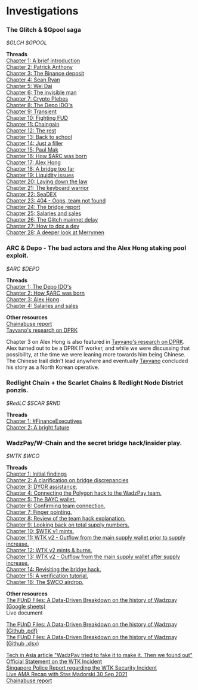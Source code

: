 # Investigations

### The Glitch & $Gpool saga
*$GLCH $GPOOL*  
  
**Threads**  
[Chapter 1: A brief introduction](https://x.com/aUselessChris/status/1550631629219143680)  
[Chapter 2: Patrick Anthony](https://x.com/aUselessChris/status/1551129322043449344)  
[Chapter 3: The Binance deposit](https://x.com/aUselessChris/status/1551334223230951425)  
[Chapter 4: Sean Ryan](https://x.com/aUselessChris/status/1551716728798941187)  
[Chapter 5: Wei Dai](https://x.com/aUselessChris/status/1551991106732261376)  
[Chapter 6: The invisible man](https://x.com/aUselessChris/status/1552359321828220929)  
[Chapter 7: Crypto Plebes](https://x.com/aUselessChris/status/1552723331836776448)  
[Chapter 8: The Depo IDO's](https://x.com/aUselessChris/status/1554170225746223104)   
[Chapter 9: Transient](https://x.com/aUselessChris/status/1554523157360418822)  
[Chapter 10: Fighting FUD](https://x.com/aUselessChris/status/1554899957546713088)  
[Chapter 11: Chaingain](https://x.com/aUselessChris/status/1555253974424502272)  
[Chapter 12: The rest](https://x.com/aUselessChris/status/1555595022526980096)  
[Chapter 13: Back to school](https://x.com/aUselessChris/status/1556603329421131776)  
[Chapter 14: Just a filler](https://x.com/aUselessChris/status/1557043073603063810)  
[Chapter 15: Paul Mak](https://x.com/aUselessChris/status/1557437901314691073)  
[Chapter 16: How $ARC was born](https://x.com/aUselessChris/status/1557786240782667780)  
[Chapter 17: Alex Hong](https://x.com/aUselessChris/status/1559482419526438913)  
[Chapter 18: A bridge too far](https://x.com/aUselessChris/status/1561430683423309824)  
[Chapter 19: Liquidity issues](https://x.com/aUselessChris/status/1562147597862592512)  
[Chapter 20: Laying down the law](https://x.com/aUselessChris/status/1562846921282428928)  
[Chapter 21: The keyboard warrior](https://x.com/aUselessChris/status/1567200289815498758)  
[Chapter 22: SeaDEX](https://x.com/aUselessChris/status/1569748859882029058)  
[Chapter 23: 404 - Oops, team not found](https://x.com/aUselessChris/status/1572663645636825088)  
[Chapter 24: The bridge report](https://x.com/aUselessChris/status/1582415376729899009)  
[Chapter 25: Salaries and sales](https://x.com/aUselessChris/status/1591169893512384512)   
[Chapter 26: The Glitch mainnet delay](https://x.com/aUselessChris/status/1609151149004972037)  
[Chapter 27: How to dox a dev](https://x.com/aUselessChris/status/1616047888626335744)  
[Chapter 28: A deeper look at Merrymen](https://x.com/aUselessChris/status/1618319384577212422)  
  
### ARC & Depo - The bad actors and the Alex Hong staking pool exploit.
*$ARC $DEPO*  
  
**Threads**  
[Chapter 1: The Depo IDO's](https://x.com/aUselessChris/status/1554170225746223104)  
[Chapter 2: How $ARC was born](https://x.com/aUselessChris/status/1557786240782667780)  
[Chapter 3: Alex Hong](https://x.com/aUselessChris/status/1559482419526438913)  
[Chapter 4: Salaries and sales](https://x.com/aUselessChris/status/1591169893512384512)  

**Other resources**  
[Chainabuse report](https://chainabuse.com/report/fd685c77-cf02-4e77-b942-2d261b95e756)  
[Tayvano's research on DPRK](https://github.com/tayvano/lazarus-bluenoroff-research/tree/main)  

Chapter 3 on Alex Hong is also featured in [Tayvano's research on DPRK](https://github.com/tayvano/lazarus-bluenoroff-research/blob/main/hacks-and-thefts/paid_network.md). Alex turned out to be a DPRK IT worker, and while we were discussing that possibility, at the time we were leaning more towards him being Chinese. The Chinese trail didn't lead anywhere and eventually [Tayvano](https://x.com/tayvano_) concluded his story as a North Korean operative.
  
### Redlight Chain + the Scarlet Chains & Redlight Node District ponzis.
*$RedLC $SCAR $RND*  
  
**Threads**  
[Chapter 1: #FinanceExecutives](https://x.com/aUselessChris/status/1587228716354215939)  
[Chapter 2: A bright future](https://x.com/aUselessChris/status/1587589275901722624)  
  
### WadzPay/W-Chain and the secret bridge hack/insider play.
*$WTK $WCO*  
  
**Threads**  
[Chapter 1: Initial findings](https://x.com/aUselessChris/status/1834198514248626389)  
[Chapter 2: A clarification on bridge discrepancies](https://x.com/aUselessChris/status/1834570920893043098)  
[Chapter 3: DYOR assistance.](https://x.com/aUselessChris/status/1842685678661865720)  
[Chapter 4: Connecting the Polygon hack to the WadzPay team.](https://x.com/aUselessChris/status/1844664910065680691)  
[Chapter 5: The BAYC wallet.](https://x.com/aUselessChris/status/1844789135891972114)  
[Chapter 6: Confirming team connection.](https://x.com/aUselessChris/status/1846691834526863805)  
[Chapter 7: Finger pointing.](https://x.com/aUselessChris/status/1857398816304992382)  
[Chapter 8: Review of the team hack explanation.](https://x.com/aUselessChris/status/1857502527186698333)  
[Chapter 9: Looking back on total supply numbers.](https://x.com/aUselessChris/status/1928401298652647591)  
[Chapter 10: $WTK v1 mints.](https://x.com/aUselessChris/status/1935293445142364241)  
[Chapter 11: WTK v2 - Outflow from the main supply wallet prior to supply increase.](https://x.com/aUselessChris/status/1935641773495238717)  
[Chapter 12: WTK v2 mints & burns.](https://x.com/aUselessChris/status/1936028665323962654)  
[Chapter 13: WTK v2 - Outflow from the main supply wallet after supply increase.](https://x.com/aUselessChris/status/1937211225982583249)  
[Chapter 14: Revisiting the bridge hack.](https://x.com/aUselessChris/status/1937591845519049177)  
[Chapter 15: A verification tutorial.](https://x.com/aUselessChris/status/1942290577237635220)  
[Chapter 16: The $WCO airdrop.](https://x.com/aUselessChris/status/1945776955711746129)  
  
**Other resources**  
[The FUnD Files: A Data-Driven Breakdown on the history of Wadzpay (Google sheets)](https://docs.google.com/spreadsheets/d/17eV4NUwv9PoVqbVx7EfWneY2_pH1moSHIQPuq5Q7ySI/edit?usp=sharing)  
Live document  
  
[The FUnD Files: A Data-Driven Breakdown on the history of Wadzpay (Github .pdf)](https://github.com/aUselessChris/Investigations/blob/main/Wadzpay%20(W-Chain)/The%20FUnD%20Files-%20A%20Data-Driven%20Breakdown%20on%20the%20history%20of%20Wadzpay.pdf)  
[The FUnD Files: A Data-Driven Breakdown on the history of Wadzpay (Github .xlsx)](https://github.com/aUselessChris/Investigations/blob/main/Wadzpay%20(W-Chain)/The%20FUnD%20Files-%20A%20Data-Driven%20Breakdown%20on%20the%20history%20of%20Wadzpay.xlsx)  
  
[Tech in Asia article "WadzPay tried to fake it to make it. Then we found out"](https://archive.ph/2022.03.29-064948/https://www.techinasia.com/wadzpay-fake)  
[Official Statement on the WTK Incident](https://web.archive.org/web/20250722074550/https://w-chain.com/wp-content/uploads/2025/05/Official-Statement-on-the-WTK-Incident-11-October-2024.pdf)  
[Singapore Police Report regarding the WTK Security Incident](https://web.archive.org/web/20250722074547/https://w-chain.com/wp-content/uploads/2025/05/protected_police_report.pdf)  
[Live AMA Recap with Stas Madorski 30 Sep 2021](https://web.archive.org/web/20220817141229/https://wadzpay.medium.com/live-ama-recap-with-stas-madorski-vice-president-blockchain-marketing-wadzpay-e23a8d26b57f)  
[Chainabuse report](https://www.chainabuse.com/report/39811e74-0f54-43d0-b1e3-8d8aeb80e72a)  
